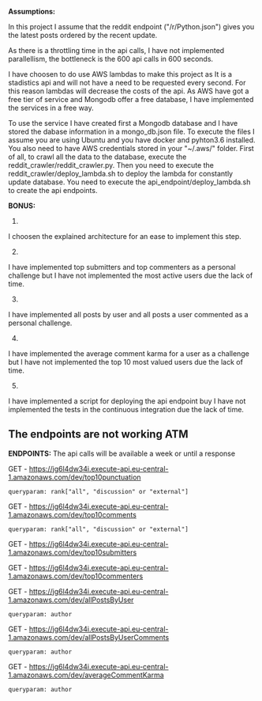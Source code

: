 
**Assumptions:**

In this project I assume that the reddit endpoint ("/r/Python.json") gives you the latest posts ordered by the recent update.

As there is a throttling time in the api calls, I have not implemented parallellism, the bottleneck is the 600 api calls in 600 seconds.

I have choosen to do use AWS lambdas to make this project as It is a stadistics api and will not have a need to be requested every second. For this reason lambdas will decrease the costs of the api. As AWS have got a free tier of service and Mongodb offer a free database, I have implemented the services in a free way.

To use the service I have created first a Mongodb database and I have stored the dabase information in a mongo_db.json file. To execute the files I assume you are using Ubuntu and you have docker and pyhton3.6 installed. You also need to have AWS credentials stored in your "~/.aws/" folder. First of all, to crawl all the data to the database, execute the reddit_crawler/reddit_crawler.py.
Then you need to execute the reddit_crawler/deploy_lambda.sh to deploy the lambda for constantly update database. You need to execute the api_endpoint/deploy_lambda.sh to create the api endpoints.


**BONUS:**

1.
I choosen the explained architecture for an ease to implement this step.

2.
I have implemented top submitters and top commenters as a personal challenge but I have not implemented the most active users due the lack of time.

3.
I have implemented all posts by user and all posts a user commented as a personal challenge.

4.
I have implemented the average comment karma for a user as a challenge but I have not implemented the top 10 most valued users due the lack of time.

5.
I have implemented a script for deploying the api endpoint buy I have not implemented the tests in the continuous integration due the lack of time.

## The endpoints are not working ATM
**ENDPOINTS:**
    The api calls will be available a week or until a response

  GET - https://jg6l4dw34i.execute-api.eu-central-1.amazonaws.com/dev/top10punctuation

    queryparam: rank["all", "discussion" or "external"]
  GET - https://jg6l4dw34i.execute-api.eu-central-1.amazonaws.com/dev/top10comments

    queryparam: rank["all", "discussion" or "external"]
  GET - https://jg6l4dw34i.execute-api.eu-central-1.amazonaws.com/dev/top10submitters

  GET - https://jg6l4dw34i.execute-api.eu-central-1.amazonaws.com/dev/top10commenters

  GET - https://jg6l4dw34i.execute-api.eu-central-1.amazonaws.com/dev/allPostsByUser

    queryparam: author
  GET - https://jg6l4dw34i.execute-api.eu-central-1.amazonaws.com/dev/allPostsByUserComments

    queryparam: author
  GET - https://jg6l4dw34i.execute-api.eu-central-1.amazonaws.com/dev/averageCommentKarma

    queryparam: author
